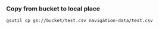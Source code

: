 ### Copy from bucket to local place







```shell
gsutil cp gs://bucket/test.csv navigation-data/test.csv
```
